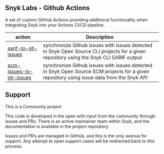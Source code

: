## Snyk Labs - Github Actions
A set of custom GitHub Actions providing additional functionality when integrating Snyk into your Actions CI/CD pipeline.

| action                                  | Description  |
| --------------------------------------- | ------------ |
|[sarif-to-gh-issues](sarif-to-gh-issues) | synchronize Github issues with issues detected in Snyk Open Source CLI projects for a given repository using the Snyk CLI SARIF output |
|[scm-issues-to-gh-issues](scm-issues-to-gh-issues) | synchronize Github issues with issues detected in Snyk Open Source SCM projects for a given repository using issue data from the Snyk API |

## Support
This is a Community project

This code is developed in the open with input from the community through issues and PRs. There is an active maintainer team within Snyk, and the documentation is available in the project repository.

Issues and PR’s are managed in GitHub, and this is the only avenue for support.  Any attempt to open support cases will be redirected back to this process.


